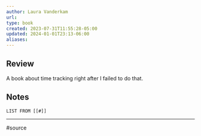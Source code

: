 ```yaml
---
author: Laura Vanderkam
url: 
type: book
created: 2023-07-31T11:55:28-05:00
updated: 2024-01-01T23:13-06:00
aliases: 
---
```

## Review
A book about time tracking right after I failed to do that.

## Notes
```dataview
LIST FROM [[#]]
```

---
#source 